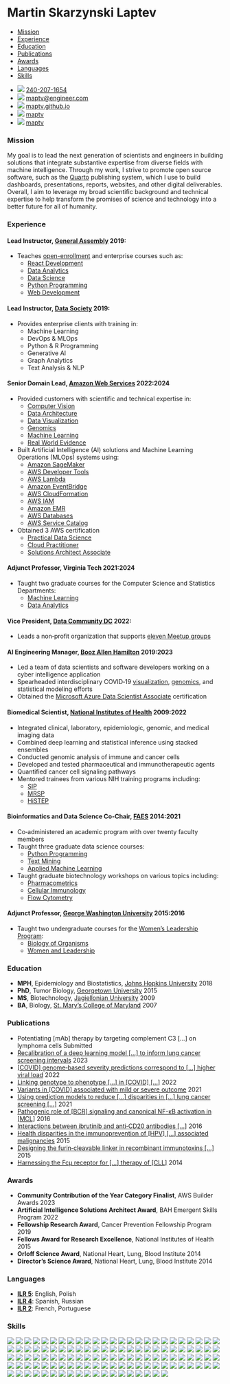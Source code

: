 # Martin Skarzynski Laptev


- [Mission](#mission)
- [Experience](#experience)
- [Education](#education)
- [Publications](#publications)
- [Awards](#awards)
- [Languages](#languages)
- [Skills](#skills)

<div class="contact">

- <img src="https://icons.getbootstrap.com/assets/icons/telephone.svg"
  class="phone" /> [240-207-1654](tel:240-207-1654)
- <img src="https://icons.getbootstrap.com/assets/icons/envelope-at.svg"
  class="shiftup" /> <maptv@engineer.com>
- <img src="https://icons.getbootstrap.com/assets/icons/house.svg"
  class="shiftup" /> [maptv.github.io](https://maptv.github.io)
- <img src="https://icons.getbootstrap.com/assets/icons/github.svg"
  class="shiftup" /> [maptv](https://github.com/maptv)
- <img src="https://icons.getbootstrap.com/assets/icons/linkedin.svg"
  class="linkedin" /> [maptv](https://linkedin.com/in/maptv)

</div>

### Mission

My goal is to lead the next generation of scientists and engineers in
building solutions that integrate substantive expertise from diverse
fields with machine intelligence. Through my work, I strive to promote
open source software, such as the [Quarto](https://quarto.org)
publishing system, which I use to build dashboards, presentations,
reports, websites, and other digital deliverables. Overall, I aim to
leverage my broad scientific background and technical expertise to help
transform the promises of science and technology into a better future
for all of humanity.

### Experience

#### **Lead Instructor**, [General Assembly](https://generalassemb.ly) <span class="cvdate">2019:</span>

<div class="horizontal">

- Teaches
  [open-enrollment](https://generalassemb.ly/instructors/martin-skarzynski/23420)
  and enterprise courses such as:
  - [React
    Development](https://generalassemb.ly/education/react-development)
  - [Data Analytics](https://generalassemb.ly/education/data-analytics)
  - [Data
    Science](https://www.boozallen.com/e/insight/blog/path-to-technical-success)
  - [Python
    Programming](https://generalassemb.ly/education/python-programming)
  - [Web
    Development](https://generalassemb.ly/education/front-end-web-development)

</div>

#### **Lead Instructor**, [Data Society](https://datasociety.com) <span class="cvdate">2019:</span>

<div class="horizontal">

- Provides enterprise clients with training in:
  - Machine Learning
  - DevOps & MLOps
  - Python & R Programming
  - Generative AI
  - Graph Analytics
  - Text Analysis & NLP

</div>

#### **Senior Domain Lead**, [Amazon Web Services](https://aws.amazon.com) <span class="cvdate">2022:2024</span>

<div class="horizontal">

- Provided customers with scientific and technical expertise in:
  - [Computer
    Vision](https://aws.amazon.com/health/solutions/medicalimaging)
  - [Data
    Architecture](https://aws.amazon.com/big-data/datalakes-and-analytics/modern-data-architecture)
  - [Data
    Visualization](https://docs.aws.amazon.com/wellarchitected/latest/analytics-lens/data-visualization)
  - [Genomics](https://aws.amazon.com/health/genomics)
  - [Machine Learning](https://aws.amazon.com/health/machine-learning)
  - [Real World
    Evidence](https://aws.amazon.com/marketplace/solutions/healthcare/health-records)
- Built Artificial Intelligence (AI) solutions and Machine Learning
  Operations (MLOps) systems using:
  - [Amazon SageMaker](https://aws.amazon.com/sagemaker)
  - [AWS Developer
    Tools](https://aws.amazon.com/developer/tools##Browse_by_Tool_Type)
  - [AWS Lambda](https://aws.amazon.com/lambda)
  - [Amazon EventBridge](https://aws.amazon.com/eventbridge)
  - [AWS CloudFormation](https://aws.amazon.com/cloudformation)
  - [AWS IAM](https://aws.amazon.com/iam)
  - [Amazon EMR](https://aws.amazon.com/emr)
  - [AWS Databases](https://aws.amazon.com/products/databases)
  - [AWS Service Catalog](https://aws.amazon.com/servicecatalog)
- Obtained 3 AWS certification
  - [Practical Data
    Science](https://www.coursera.org/account/accomplishments/specialization/certificate/MU388FKRUUL3)
  - [Cloud
    Practitioner](https://www.credly.com/badges/c3143f03-6ebb-4f16-827c-c89f8db2a3cf/public_url)
  - [Solutions Architect
    Associate](https://www.credly.com/badges/1ae81600-c0cb-47b4-8610-e0c58bff6741/public_url)

</div>

#### **Adjunct Professor**, Virginia Tech <span class="cvdate">2021:2024</span>

<div class="horizontal">

- Taught two graduate courses for the Computer Science and Statistics
  Departments:
  - [Machine
    Learning](https://cs.vt.edu/Graduate/Courses/GradCourseDescriptions.html#:~:text=CS%205805%2D6%20%2D%20Machine%20Learning%C2%A0)
  - [Data
    Analytics](https://cs.vt.edu/Graduate/Courses/GradCourseDescriptions.html#:~:text=CS%205525%2D6%20(STAT%205525%2D6)%20%2D%20Data%20Analytics)

</div>

#### **Vice President**, [Data Community DC](https://www.datacommunitydc.org) <span class="cvdate">2022:</span>

- Leads a non‑profit organization that supports [eleven Meetup
  groups](https://www.datacommunitydc.org/meetups-overview)

#### **AI Engineering Manager**, [Booz Allen Hamilton](https://www.boozallen.com) <span class="cvdate">2019:2023</span>

- Led a team of data scientists and software developers working on a
  cyber intelligence application
- Spearheaded interdisciplinary COVID‑19
  [visualization](https://www.boozallen.com/c/insight/blog/epimaps-data-visualization-for-healthcare),
  [genomics](https://mskar.github.io/var), and statistical modeling
  efforts
- Obtained the <a
  href="https://www.credly.com/badges/99aa294a-2b69-40f2-a607-0e7b91ffb5f6/public_url"
  class="italic">Microsoft Azure Data Scientist Associate</a>
  certification

#### **Biomedical Scientist**, [National Institutes of Health](https://www.nih.gov) <span class="cvdate">2009:2022</span>

<div class="horizontal">

- Integrated clinical, laboratory, epidemiologic, genomic, and medical
  imaging data
- Combined deep learning and statistical inference using stacked
  ensembles
- Conducted genomic analysis of immune and cancer cells
- Developed and tested pharmaceutical and immunotherapeutic agents
- Quantified cancer cell signaling pathways
- Mentored trainees from various NIH training programs including:
  - <a href="https://www.training.nih.gov/research-training/pb/sip"
    data-bs-toggle="tooltip"
    data-bs-title="Summer Internship Program">SIP</a>
  - <a href="https://clinicalcenter.nih.gov/training/mrsp"
    data-bs-toggle="tooltip"
    data-bs-title="Medical Research Scholars Program">MRSP</a>
  - <a
    href="https://www.training.nih.gov/research-training/hs/hs-sip/histep"
    data-bs-toggle="tooltip"
    data-bs-title="High School Scientific Training and Enrichment Program">HiSTEP</a>

</div>

#### **Bioinformatics and Data Science Co-Chair**, [FAES](https://faes.org) <span class="cvdate">2014:2021</span>

<div class="horizontal">

- Co‑administered an academic program with over twenty faculty members
- Taught three graduate data science courses:
  - [Python Programming](https://github.com/biof309)
  - [Text Mining](https://github.com/biof395)
  - [Applied Machine Learning](https://biof509.github.io)
- Taught graduate biotechnology workshops on various topics including:
  - [Pharmacometrics](https://education.faes.org/search/publicCourseSearchDetails.do?method=load&courseId=1059989)
  - [Cellular
    Immunology](https://education.faes.org/search/publicCourseSearchDetails.do?method=load&courseId=1409949)
  - [Flow
    Cytometry](https://education.faes.org/search/publicCourseSearchDetails.do?method=load&courseId=1424281)

</div>

#### **Adjunct Professor**, [George Washington University](https://www.gwu.edu) <span class="cvdate">2015:2016</span>

<div class="horizontal">

- Taught two undergraduate courses for the [Women’s Leadership
  Program](https://wlp.gwu.edu):
  - [Biology of
    Organisms](https://wlp.gwu.edu/science-health-and-medicine#:~:text=Introductory%20Biology%3A%20Biology%20of%20Organisms)
  - [Women and
    Leadership](https://wlp.gwu.edu/science-health-and-medicine#:~:text=Biology%20of%20Organisms-,Symposium,-The%20weekly%20symposia)

</div>

### Education

- **MPH**, Epidemiology and Biostatistics, [Johns Hopkins
  University](https://www.jhu.edu) <span class="cvdate">2018</span>
- **PhD**, Tumor Biology, [Georgetown
  University](https://www.georgetown.edu)
  <span class="cvdate">2015</span>
- **MS**, Biotechnology, [Jagiellonian University](https://en.uj.edu.pl)
  <span class="cvdate">2009</span>
- **BA**, Biology, [St. Mary’s College of
  Maryland](https://www.smcm.edu) <span class="cvdate">2007</span>

### Publications

<div class="pubs">

- Potentiating \[mAb\] therapy by targeting complement C3 \[…\] on
  lymphoma cells <span class="cvdate">Submitted</span>
- [Recalibration of a deep learning model \[…\] to inform lung cancer
  screening
  intervals](https://jamanetwork.com/journals/jamanetworkopen/fullarticle/2802522)
  <span class="cvdate">2023</span>
- [\[COVID\] genome‐based severity predictions correspond to \[…\]
  higher viral
  load](https://www.ncbi.nlm.nih.gov/pmc/articles/PMC9173902)
  <span class="cvdate">2022</span>
- [Linking genotype to phenotype \[…\] in \[COVID\]
  \[…\]](https://virological.org/t/linking-genotype-to-phenotype-further-exploration-of-mutations-in-sars-cov-2-associated-with-mild-or-severe-outcomes/794)
  <span class="cvdate">2022</span>
- [Variants in \[COVID\] associated with mild or severe
  outcome](https://www.ncbi.nlm.nih.gov/pmc/articles/PMC8385248)
  <span class="cvdate">2021</span>
- [Using prediction models to reduce \[…\] disparities in \[…\] lung
  cancer screening
  \[…\]](https://www.ncbi.nlm.nih.gov/pmc/articles/PMC8562965)
  <span class="cvdate">2021</span>
- [Pathogenic role of \[BCR\] signaling and canonical NF-κB activation
  in \[MCL\]](https://www.ncbi.nlm.nih.gov/pmc/articles/PMC4937360)
  <span class="cvdate">2016</span>
- [Interactions between ibrutinib and anti‐CD20 antibodies
  \[…\]](https://www.ncbi.nlm.nih.gov/pmc/articles/PMC4703510)
  <span class="cvdate">2016</span>
- [Health disparities in the immunoprevention of \[HPV\] \[…\]
  associated
  malignancies](https://www.ncbi.nlm.nih.gov/pmc/articles/PMC4682020)
  <span class="cvdate">2015</span>
- [Designing the furin‐cleavable linker in recombinant immunotoxins
  \[…\]](https://www.ncbi.nlm.nih.gov/pmc/articles/PMC7724502)
  <span class="cvdate">2015</span>
- [Harnessing the Fcμ receptor for \[…\] therapy of
  \[CLL\]](https://www.ncbi.nlm.nih.gov/pmc/articles/PMC4268434)
  <span class="cvdate">2014</span>

</div>

### Awards

<div class="awards">

- **Community Contribution of the Year Category Finalist**, AWS Builder
  Awards <span class="cvdate">2023</span>
- **Artificial Intelligence Solutions Architect Award**, BAH Emergent
  Skills Program <span class="cvdate">2022</span>
- **Fellowship Research Award**, Cancer Prevention Fellowship Program
  <span class="cvdate">2019</span>
- **Fellows Award for Research Excellence**, National Institutes of
  Health <span class="cvdate">2015</span>
- **Orloff Science Award**, National Heart, Lung, Blood Institute
  <span class="cvdate">2014</span>
- **Director’s Science Award**, National Heart, Lung, Blood Institute
  <span class="cvdate">2014</span>

</div>

### Languages

<div class="lang">

- [**ILR
  5**](https://en.wikipedia.org/wiki/ILR_scale#ILR_Level_5_%E2%80%93_Native_or_bilingual_proficiency):
  English, Polish
- [**ILR
  4**](https://en.wikipedia.org/wiki/ILR_scale#ILR_Level_4_%E2%80%93_Full_professional_proficiency):
  Spanish, Russian
- [**ILR
  2**](https://en.wikipedia.org/wiki/ILR_scale#ILR_Level_3_%E2%80%93_Professional_working_proficiency):
  French, Portuguese

</div>

### Skills

![](https://img.shields.io/badge/-Airflow-blue?logo=apacheairflow&logoColor=white&color.png)
![](https://img.shields.io/badge/-Alacritty-blue?logo=Alacritty&logoColor=white&color.png)
![](https://img.shields.io/badge/-Amazon_Web_Services-blue?logo=amazonwebservices&logoColor=white&color.png)
![](https://img.shields.io/badge/-Anaconda-blue?logo=Anaconda&logoColor=white&color.png)
![](https://img.shields.io/badge/-API_Gateway-blue?logo=amazonapigateway&logoColor=white&color.png)
![](https://img.shields.io/badge/-Asana-blue?logo=asana&logoColor=white&color.png)
![](https://img.shields.io/badge/-Bash-blue?logo=gnu-bash&logoColor=white&color.png)
![](https://img.shields.io/badge/-Blender-blue?logo=gnu-blender&logoColor=white&color.png)
![](https://img.shields.io/badge/-Bootstrap-blue?logo=bootstrap&logoColor=white&color.png)
![](https://img.shields.io/badge/-Chartjs-blue?logo=chartdotjs&logoColor=white&color.png)
![](https://img.shields.io/badge/-CodePen-blue?logo=codepen&logoColor=white&color.png)
![](https://img.shields.io/badge/-CloudWatch-blue?logo=amazoncloudwatch&logoColor=white&color.png)
![](https://img.shields.io/badge/-conda--forge-blue?logo=conda-forge&logoColor=white&color.png)
![](https://img.shields.io/badge/-CSS-blue?logo=css3&logoColor=white&color.png)
![](https://img.shields.io/badge/-D3-blue?logo=d3dotjs&logoColor=white&color.png)
![](https://img.shields.io/badge/-Dask-blue?logo=dask&logoColor=white&color.png)
![](https://img.shields.io/badge/-Databricks-blue?logo=databricks&logoColor=white&color.png)
![](https://img.shields.io/badge/-DataGrip-blue?logo=datagrip&logoColor=white&color.png)
![](https://img.shields.io/badge/-Django-blue?logo=django&logoColor=white&color.png)
![](https://img.shields.io/badge/-Docker-blue?logo=docker&logoColor=white&color.png)
![](https://img.shields.io/badge/-DocumentDB-blue?logo=amazondocumentdb&logoColor=white&color.png)
![](https://img.shields.io/badge/-DVC-blue?logo=dvc&logoColor=white&color.png)
![](https://img.shields.io/badge/-DynamoDB-blue?logo=amazondynamodb&logoColor=white&color.png)
![](https://img.shields.io/badge/-EC2-blue?logo=amazonec2&logoColor=white&color.png)
![](https://img.shields.io/badge/-ECS-blue?logo=amazonecs&logoColor=white&color.png)
![](https://img.shields.io/badge/-EKS-blue?logo=amazoneks&logoColor=white&color.png)
![](https://img.shields.io/badge/-Elasticache-blue?logo=amazonelasticache&logoColor=white&color.png)
![](https://img.shields.io/badge/-Elastic_Load_Balancing-blue?logo=awselasticloadbalancing&logoColor=white&color.png)
![](https://img.shields.io/badge/-Emacs-blue?logo=gnuemacs&logoColor=white&color.png)
![](https://img.shields.io/badge/-Express-blue?logo=express&logoColor=white&color.png)
![](https://img.shields.io/badge/-Fargate-blue?logo=awsfargate&logoColor=white&color.png)
![](https://img.shields.io/badge/-FastAPI-blue?logo=fastapi&logoColor=white&color.png)
![](https://img.shields.io/badge/-Flask-blue?logo=flask&logoColor=white&color.png)
![](https://img.shields.io/badge/-GIMP-blue?logo=gimp&logoColor=white&color.png)
![](https://img.shields.io/badge/-Git-blue?logo=git&logoColor=white&color.png)
![](https://img.shields.io/badge/-GitHub-blue?logo=github&logoColor=white&color.png)
![](https://img.shields.io/badge/-GitHub_Actions-blue?logo=githubactions&logoColor=white&color.png)
![](https://img.shields.io/badge/-GitLab-blue?logo=gitlab&logoColor=white&color.png)
![](https://img.shields.io/badge/-GitPod-blue?logo=gitpod&logoColor=white&color.png)
![](https://img.shields.io/badge/-GNU-blue?logo=gnu&logoColor=white&color.png)
![](https://img.shields.io/badge/-Homebrew-blue?logo=homebrew&logoColor=white&color.png)
![](https://img.shields.io/badge/-HTML-blue?logo=html5&logoColor=white&color.png)
![](https://img.shields.io/badge/-HTTPie-blue?logo=httpie&logoColor=white&color.png)
![](https://img.shields.io/badge/-HuggingFace-blue?logo=huggingface&logoColor=white&color.png)
![](https://img.shields.io/badge/-Hyper-blue?logo=hyper&logoColor=white&color.png)
![](https://img.shields.io/badge/-IAM-blue?logo=amazoniam&logoColor=white&color.png)
![](https://img.shields.io/badge/-Inkscape-blue?logo=inkscape&logoColor=white&color.png)
![](https://img.shields.io/badge/-iTerm-blue?logo=iterm2&logoColor=white&color.png)
![](https://img.shields.io/badge/-JavaScript-blue?logo=javascript&logoColor=white&color.png)
![](https://img.shields.io/badge/-Jira-blue?logo=jirasoftware&logoColor=white&color.png)
![](https://img.shields.io/badge/-JSON-blue?logo=json&logoColor=white&color.png)
![](https://img.shields.io/badge/-Julia-blue?logo=julia&logoColor=white&color.png)
![](https://img.shields.io/badge/-Jupyter-blue?logo=jupyter&logoColor=white&color.png)
![](https://img.shields.io/badge/-Keras-blue?logo=keras&logoColor=white&color.png)
![](https://img.shields.io/badge/-Kubernetes-blue?logo=kubernetes&logoColor=white&color.png)
![](https://img.shields.io/badge/-Lambda-blue?logo=awslambda&logoColor=white&color.png)
![](https://img.shields.io/badge/-LaTeX-blue?logo=latex&logoColor=white&color.png)
![](https://img.shields.io/badge/-Linux-blue?logo=linux&logoColor=white&color.png)
![](https://img.shields.io/badge/-Lua-blue?logo=lua&logoColor=white&color.png)
![](https://img.shields.io/badge/-macOS-blue?logo=apple&logoColor=white&color.png)
![](https://img.shields.io/badge/-Markdown-blue?logo=markdown&logoColor=white&color.png)
![](https://img.shields.io/badge/-Mermaid-blue?logo=mermaid&logoColor=white&color.png)
![](https://img.shields.io/badge/-MongoDB-blue?logo=mongodb&logoColor=white&color.png)
![](https://img.shields.io/badge/-MySQL-blue?logo=mysql&logoColor=white&color.png)
![](https://img.shields.io/badge/-Neovim-blue?logo=neovim&logoColor=white&color.png)
![](https://img.shields.io/badge/-Node-blue?logo=nodedotjs&logoColor=white&color.png)
![](https://img.shields.io/badge/-NPM-blue?logo=npm&logoColor=white&color.png)
![](https://img.shields.io/badge/-NumPy-blue?logo=numpy&logoColor=white&color.png)
![](https://img.shields.io/badge/-OBS-blue?logo=obsstudio&logoColor=white&color.png)
![](https://img.shields.io/badge/-Observable-blue?logo=observable&logoColor=white&color.png)
![](https://img.shields.io/badge/-Obsidian-blue?logo=obsidian&logoColor=white&color.png)
![](https://img.shields.io/badge/-OpenCV-blue?logo=opencv&logoColor=white&color.png)
![](https://img.shields.io/badge/-Pandas-blue?logo=pandas&logoColor=white&color.png)
![](https://img.shields.io/badge/-Plotly-blue?logo=plotly&logoColor=white&color.png)
![](https://img.shields.io/badge/-PostgreSQL-blue?logo=postgresql&logoColor=white&color.png)
![](https://img.shields.io/badge/-PyCharm-blue?logo=pycharm&logoColor=white&color.png)
![](https://img.shields.io/badge/-Pydantic-blue?logo=pydantic&logoColor=white&color.png)
![](https://img.shields.io/badge/-PyPI-blue?logo=pypi&logoColor=white&color.png)
![](https://img.shields.io/badge/-PyScaffold-blue?logo=pyscaffold&logoColor=white&color.png)
![](https://img.shields.io/badge/-Pytest-blue?logo=pytest&logoColor=white&color.png)
![](https://img.shields.io/badge/-Python-informational?logo=python&logoColor=white&color.png)
![](https://img.shields.io/badge/-PyTorch-blue?logo=pytorch&logoColor=white&color.png)
![](https://img.shields.io/badge/-Quip-blue?logo=quip&logoColor=white&color.png)
![](https://img.shields.io/badge/-R-blue?logo=r&logoColor=white&color.png)
![](https://img.shields.io/badge/-RDS-blue?logo=amazonrds&logoColor=white&color.png)
![](https://img.shields.io/badge/-React-blue?logo=react&logoColor=white&color.png)
![](https://img.shields.io/badge/-README-blue?logo=readme&logoColor=white&color.png)
![](https://img.shields.io/badge/-Read_The_Docs-blue?logo=readthedocs&logoColor=white&color.png)
![](https://img.shields.io/badge/-Redshift-blue?logo=amazonredshift&logoColor=white&color.png)
![](https://img.shields.io/badge/-Reveal-blue?logo=revealdotjs&logoColor=white&color.png)
![](https://img.shields.io/badge/-Route_53-blue?logo=amazonroute53&logoColor=white&color.png)
![](https://img.shields.io/badge/-RStudio-blue?logo=rstudioide&logoColor=white&color.png)
![](https://img.shields.io/badge/-S3-blue?logo=amazons3&logoColor=white&color.png)
![](https://img.shields.io/badge/-Sass-blue?logo=sass&logoColor=white&color.png)
![](https://img.shields.io/badge/-SciPy-blue?logo=scipy&logoColor=white&color.png)
![](https://img.shields.io/badge/-Secrets%20Manager-blue?logo=awssecretsmanager&logoColor=white&color.png)
![](https://img.shields.io/badge/-Selenium-blue?logo=selenium&logoColor=white&color.png)
![](https://img.shields.io/badge/-Sklearn-blue?logo=scikit-learn&logoColor=white&color.png)
![](https://img.shields.io/badge/-Slack-blue?logo=slack&logoColor=white&color.png)
![](https://img.shields.io/badge/-Spacemacs-blue?logo=spacemacs&logoColor=white&color.png)
![](https://img.shields.io/badge/-spaCy-blue?logo=spacy&logoColor=white&color.png)
![](https://img.shields.io/badge/-Spark-blue?logo=apachespark&logoColor=white&color.png)
![](https://img.shields.io/badge/-Sphinx-blue?logo=sphinx&logoColor=white&color.png)
![](https://img.shields.io/badge/-SQLAlchemy-blue?logo=sqlalchemy&logoColor=white&color.png)
![](https://img.shields.io/badge/-SQLite-blue?logo=sqlite&logoColor=white&color.png)
![](https://img.shields.io/badge/-SES-blue?logo=amazonsimpleemailservice&logoColor=white&color.png)
![](https://img.shields.io/badge/-SQS-blue?logo=amazonsqs&logoColor=white&color.png)
![](https://img.shields.io/badge/-Streamlit-blue?logo=streamlit&logoColor=white&color.png)
![](https://img.shields.io/badge/-Swift-blue?logo=swift&logoColor=white&color.png)
![](https://img.shields.io/badge/-TensorFlow-blue?logo=tensorflow&logoColor=white&color.png)
![](https://img.shields.io/badge/-Tidyverse-blue?logo=tidyverse&logoColor=white&color.png)
![](https://img.shields.io/badge/-tmux-blue?logo=tmux&logoColor=white&color.png)
![](https://img.shields.io/badge/-Typescript-blue?logo=typescript&logoColor=white&color.png)
![](https://img.shields.io/badge/-Vim-blue?logo=vim&logoColor=white&color.png)
![](https://img.shields.io/badge/-VSCode-blue?logo=visualstudiocode&logoColor=white&color.png)
![](https://img.shields.io/badge/-VSCodium-blue?logo=vscodium&logoColor=white&color.png)
![](https://img.shields.io/badge/-WebStorm-blue?logo=webstorm&logoColor=white&color.png)
![](https://img.shields.io/badge/-YAML-blue?logo=yaml&logoColor=white&color.png)
![](https://img.shields.io/badge/-zsh-blue?logo=zsh&logoColor=white&color.png)
